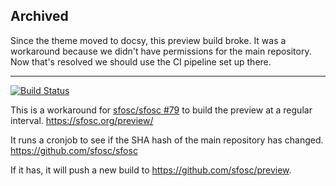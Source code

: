 ## Archived

Since the theme moved to docsy, this preview build broke.
It was a workaround because we didn't have permissions for the main repository.
Now that's resolved we should use the CI pipeline set up there.

---

[![Build Status](https://drone.sfosc.robin-it.com/api/badges/Beanow/sfosc-drone-cron/status.svg)](https://drone.sfosc.robin-it.com/Beanow/sfosc-drone-cron)

This is a workaround for [sfosc/sfosc #79](https://github.com/sfosc/sfosc/issues/79) to build the preview at a regular interval.
https://sfosc.org/preview/

It runs a cronjob to see if the SHA hash of the main repository has changed.
https://github.com/sfosc/sfosc

If it has, it will push a new build to https://github.com/sfosc/preview.
